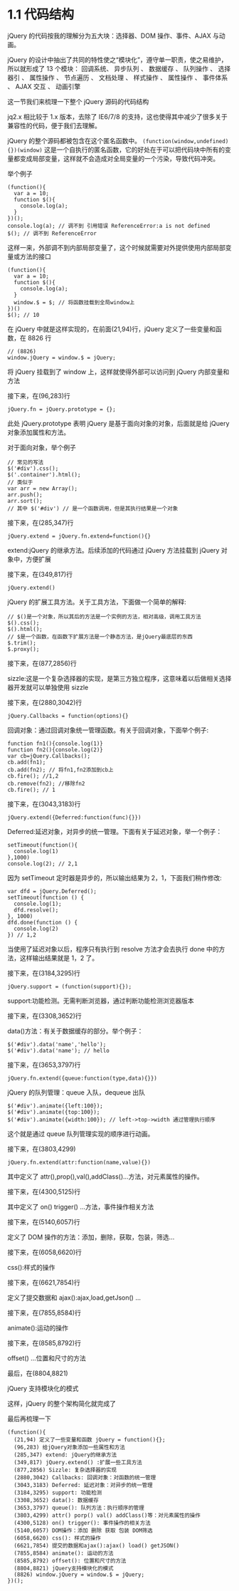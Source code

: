 # 1.1 代码结构

jQuery 的代码按我的理解分为五大块：选择器、DOM 操作、事件、AJAX 与动画。

jQuery 的设计中抽出了共同的特性使之“模块化”，遵守单一职责，使之易维护，所以就形成了 13 个模块： 回调系统、 异步队列 、 数据缓存 、 队列操作 、 选择器引 、 属性操作 、 节点遍历 、 文档处理 、 样式操作 、 属性操作 、 事件体系 、 AJAX 交互 、 动画引擎

这一节我们来梳理一下整个 jQuery 源码的代码结构

jq2.x 相比较于 1.x 版本，去除了 IE6/7/8 的支持，这也使得其中减少了很多关于兼容性的代码，便于我们去理解。

jQuery 的整个源码都被包含在这个匿名函数中。
`(function(window,undefined){})(window)`
这是一个自执行的匿名函数，它的好处在于可以把代码块中所有的变量都变成局部变量，这样就不会造成对全局变量的一个污染，导致代码冲突。

举个例子

```
(function(){
  var a = 10;
  function $(){
    console.log(a);
  }
})();
console.log(a); // 调不到 引用错误 ReferenceError:a is not defined
$(); // 调不到 ReferenceError
```

这样一来，外部调不到内部局部变量了，这个时候就需要对外提供使用内部局部变量或方法的接口

```
(function(){
  var a = 10;
  function $(){
    console.log(a);
  }
  window.$ = $; // 将函数挂载到全局window上
})()
$(); // 10
```

在 jQuery 中就是这样实现的，在前面(21,94)行，jQuery 定义了一些变量和函数，在 8826 行

```
// (8826)
window.jQuery = window.$ = jQuery;
```

将 jQuery 挂载到了 window 上，这样就使得外部可以访问到 jQuery 内部变量和方法

接下来，在(96,283)行

```
jQuery.fn = jQuery.prototype = {};
```

此处 jQuery.prototype 表明 jQuery 是基于面向对象的对象，后面就是给 jQuery 对象添加属性和方法。

对于面向对象，举个例子

```
// 常见的写法
$('#div').css();
$('.container').html();
// 类似于
var arr = new Array();
arr.push();
arr.sort();
// 其中 $('#div') // 是一个函数调用，但是其执行结果是一个对象

```

接下来，在(285,347)行

```
jQuery.extend = jQuery.fn.extend=function(){}
```

extend:jQuery 的继承方法。后续添加的代码通过 jQuery 方法挂载到 jQuery 对象中，方便扩展

接下来，在(349,817)行

```
jQuery.extend()
```

jQuery 的扩展工具方法。关于工具方法，下面做一个简单的解释:

```
// $()是一个对象，所以其后的方法是一个实例的方法，相对高级，调用工具方法
$().css();
$().html();
// $是一个函数，在函数下扩展方法是一个静态方法，是jQuery最底层的东西
$.trim();
$.proxy();
```

接下来，在(877,2856)行

sizzle:这是一个复杂选择器的实现，是第三方独立程序，这意味着以后做相关选择器开发就可以单独使用 sizzle

接下来，在(2880,3042)行

```
jQuery.Callbacks = function(options){}
```

回调对象：通过回调对象统一管理函数。有关于回调对象，下面举个例子:

```
function fn1(){console.log(1)}
function fn2(){console.log(2)}
var cb=jQuery.Callbacks();
cb.add(fn1);
cb.add(fn2); // 将fn1,fn2添加到cb上
cb.fire(); //1,2
cb.remove(fn2); //移除fn2
cb.fire(); // 1
```

接下来，在(3043,3183)行

```
jQuery.extend({Deferred:function(func){}})
```

Deferred:延迟对象，对异步的统一管理。下面有关于延迟对象，举一个例子：

```
setTimeout(function(){
  console.log(1)
},1000)
console.log(2); // 2,1
```

因为 setTimeout 定时器是异步的，所以输出结果为 2，1，下面我们稍作修改:

```
var dfd = jQuery.Deferred();
setTimeout(function () {
  console.log(1);
  dfd.resolve();
}, 1000)
dfd.done(function () {
  console.log(2)
}) // 1,2
```

当使用了延迟对象以后，程序只有执行到 resolve 方法才会去执行 done 中的方法，这样输出结果就是 1，2 了。

接下来，在(3184,3295)行

```
jQuery.support = (function(support){});
```

support:功能检测。无需判断浏览器，通过判断功能检测浏览器版本

接下来，在(3308,3652)行

data()方法：有关于数据缓存的部分。举个例子：

```
$('#div').data('name','hello');
$('#div').data('name'); // hello
```

接下来，在(3653,3797)行

```
jQuery.fn.extend({queue:function(type,data){}})
```

jQuery 的队列管理：queue 入队，dequeue 出队

```
$('#div').animate({left:100});
$('#div').animate({top:100});
$('#div').animate({width:100}); // left->top->width 通过管理执行顺序
```

这个就是通过 queue 队列管理实现的顺序进行动画。

接下来，在(3803,4299)

```
jQuery.fn.extend(attr:function(name,value){})
```

其中定义了 attr(),prop(),val(),addClass()...方法，对元素属性的操作。

接下来，在(4300,5125)行

其中定义了 on() trigger() ...方法，事件操作相关方法

接下来，在(5140,6057)行

定义了 DOM 操作的方法：添加，删除，获取，包装，筛选...

接下来，在(6058,6620)行

css():样式的操作

接下来，在(6621,7854)行

定义了提交数据和 ajax():ajax,load,getJson() ...

接下来，在(7855,8584)行

animate():运动的操作

接下来，在(8585,8792)行

offset() ...位置和尺寸的方法

最后，在(8804,8821)

jQuery 支持模块化的模式

这样，jQuery 的整个架构简化就完成了

最后再梳理一下

```
(function(){
  (21,94) 定义了一些变量和函数 jQuery = function(){};
  (96,283) 给jQuery对象添加一些属性和方法
  (285,347) extend: jQuery的继承方法
  (349,817) jQuery.extend() :扩展一些工具方法
  (877,2856) Sizzle: 复杂选择器的实现
  (2880,3042) Callbacks: 回调对象：对函数的统一管理
  (3043,3183) Deferred: 延迟对象：对异步的统一管理
  (3184,3295) support: 功能检测
  (3308,3652) data(): 数据缓存
  (3653,3797) queue(): 队列方法：执行顺序的管理
  (3803,4299) attr() porp() val() addClass()等：对元素属性的操作
  (4300,5128) on() trigger(): 事件操作的相关方法
  (5140,6057) DOM操作：添加 删除 获取 包装 DOM筛选
  (6058,6620) css(): 样式的操作
  (6621,7854) 提交的数据和ajax():ajax() load() getJSON()
  (7855,8584) animate(): 运动的方法
  (8585,8792) offset(): 位置和尺寸的方法
  (8804,8821) jQuery支持模块化的模式
  (8826) window.jQuery = window.$ = jQuery;
})();
```
